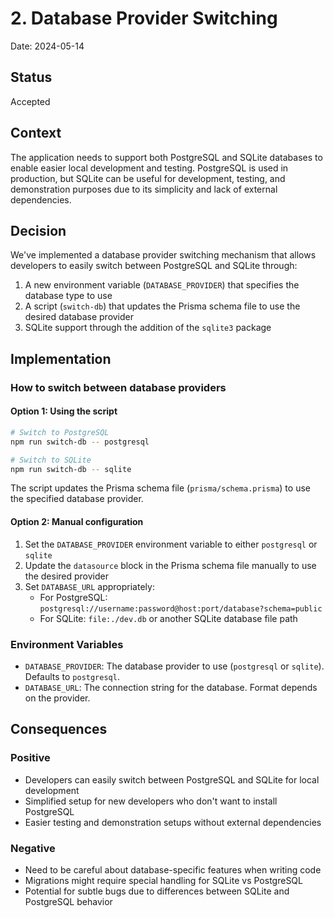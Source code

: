 # 2. Database Provider Switching

Date: 2024-05-14

## Status

Accepted

## Context

The application needs to support both PostgreSQL and SQLite databases to enable easier local development and testing.
PostgreSQL is used in production, but SQLite can be useful for development, testing, and demonstration purposes due to its simplicity and lack of external dependencies.

## Decision

We've implemented a database provider switching mechanism that allows developers to easily switch between PostgreSQL and SQLite through:

1. A new environment variable (`DATABASE_PROVIDER`) that specifies the database type to use
2. A script (`switch-db`) that updates the Prisma schema file to use the desired database provider
3. SQLite support through the addition of the `sqlite3` package

## Implementation

### How to switch between database providers

#### Option 1: Using the script

```bash
# Switch to PostgreSQL
npm run switch-db -- postgresql

# Switch to SQLite
npm run switch-db -- sqlite
```

The script updates the Prisma schema file (`prisma/schema.prisma`) to use the specified database provider.

#### Option 2: Manual configuration

1. Set the `DATABASE_PROVIDER` environment variable to either `postgresql` or `sqlite`
2. Update the `datasource` block in the Prisma schema file manually to use the desired provider
3. Set `DATABASE_URL` appropriately:
   - For PostgreSQL: `postgresql://username:password@host:port/database?schema=public`
   - For SQLite: `file:./dev.db` or another SQLite database file path

### Environment Variables

- `DATABASE_PROVIDER`: The database provider to use (`postgresql` or `sqlite`). Defaults to `postgresql`.
- `DATABASE_URL`: The connection string for the database. Format depends on the provider.

## Consequences

### Positive

- Developers can easily switch between PostgreSQL and SQLite for local development
- Simplified setup for new developers who don't want to install PostgreSQL
- Easier testing and demonstration setups without external dependencies

### Negative

- Need to be careful about database-specific features when writing code
- Migrations might require special handling for SQLite vs PostgreSQL
- Potential for subtle bugs due to differences between SQLite and PostgreSQL behavior
